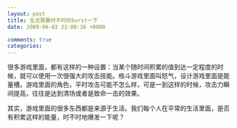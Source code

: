 ```yaml
---
layout: post
title: 生活需要时不时的burst一下
date: 2009-06-02 22:08:26 +0800

comments: true
categories: 
---
```


很多游戏里面，都有这样的一种设置：当某个随时间积累的值到达一定程度的时候，就可以使用一次很强大的攻击技能。格斗游戏里面叫怒气，设计游戏里面是能量槽。游戏里面的角色，平时攻击可能不怎么样，可是一到这样的时候，攻击力瞬间提高，往往是达到清场或者是致命一击的效果。

其实，游戏里面的很多东西都是来源于生活。我们每个人在平常的生活里面，是否有积累这样的能量，时不时地爆发一下呢？